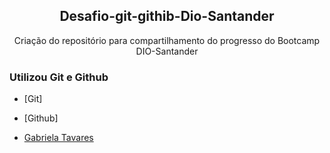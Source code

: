 
<p align="center">
  <h2 align="center">Desafio-git-githib-Dio-Santander</h2>

  <p align="center">
    Criação do repositório para compartilhamento do progresso do Bootcamp DIO-Santander
    <br />
  </p>
</p>



### Utilizou Git e Github

- [Git]
- [Github]



- [Gabriela Tavares ](https://github.com/GabiTavaresV)
